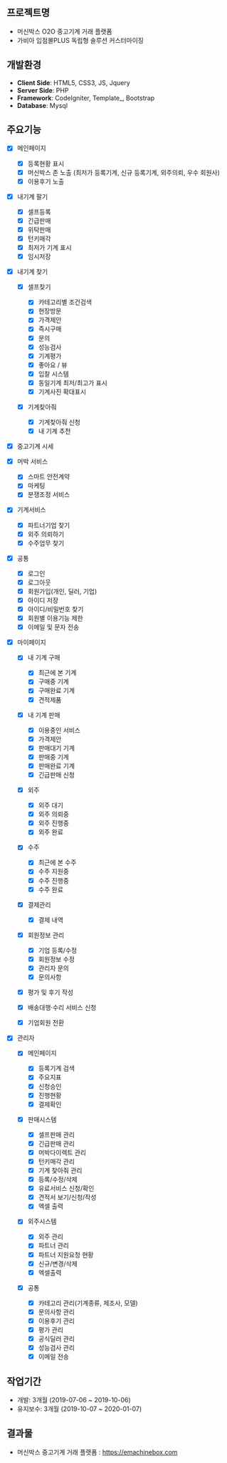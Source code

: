 ## 프로젝트명

- 머신박스 O2O 중고기계 거래 플랫폼
- 가비아 입점몰PLUS 독립형 솔루션 커스터마이징

## 개발환경

- **Client Side**: HTML5, CSS3, JS, Jquery
- **Server Side**: PHP
- **Framework**: CodeIgniter, Template\_, Bootstrap
- **Database**: Mysql

## 주요기능

- [x] 메인페이지

  - [x] 등록현황 표시
  - [x] 머신박스 존 노출 (최저가 등록기계, 신규 등록기계, 외주의뢰, 우수 회원사)
  - [x] 이용후기 노출

- [x] 내기계 팔기

  - [x] 셀프등록
  - [x] 긴급판매
  - [x] 위탁판매
  - [x] 턴키매각
  - [x] 최저가 기계 표시
  - [x] 임시저장

- [x] 내기계 찾기

  - [x] 셀프찾기

    - [x] 카테고리별 조건검색
    - [x] 현장방문
    - [x] 가격제안
    - [x] 즉시구매
    - [x] 문의
    - [x] 성능검사
    - [x] 기계평가
    - [x] 좋아요 / 뷰
    - [x] 입찰 시스템
    - [x] 동일기계 최저/최고가 표시
    - [x] 기계사진 확대표시

  - [x] 기계찾아줘
    - [x] 기계찾아줘 신청
    - [x] 내 기계 추천

- [x] 중고기계 시세

- [x] 머박 서비스

  - [x] 스마트 안전계약
  - [x] 마케팅
  - [x] 분쟁조정 서비스

- [x] 기계서비스

  - [x] 파트너기업 찾기
  - [x] 외주 의뢰하기
  - [x] 수주업무 찾기

- [x] 공통

  - [x] 로그인
  - [x] 로그아웃
  - [x] 회원가입(개인, 딜러, 기업)
  - [x] 아이디 저장
  - [x] 아이디/비밀번호 찾기
  - [x] 회원별 이용기능 제한
  - [x] 이메일 및 문자 전송

- [x] 마이페이지

  - [x] 내 기계 구매

    - [x] 최근에 본 기계
    - [x] 구매중 기계
    - [x] 구매완료 기계
    - [x] 견적제품

  - [x] 내 기계 판매

    - [x] 이용중인 서비스
    - [x] 가격제안
    - [x] 판매대기 기계
    - [x] 판매중 기계
    - [x] 판매완료 기계
    - [x] 긴급판매 신청

  - [x] 외주

    - [x] 외주 대기
    - [x] 외주 의뢰중
    - [x] 외주 진행중
    - [x] 외주 완료

  - [x] 수주

    - [x] 최근에 본 수주
    - [x] 수주 지원중
    - [x] 수주 진행중
    - [x] 수주 완료

  - [x] 결제관리

    - [x] 결제 내역

  - [x] 회원정보 관리

    - [x] 기업 등록/수정
    - [x] 회원정보 수정
    - [x] 관리자 문의
    - [x] 문의사항

  - [x] 평가 및 후기 작성
  - [x] 배송대행·수리 서비스 신청
  - [x] 기업회원 전환

- [x] 관리자

  - [x] 메인페이지

    - [x] 등록기계 검색
    - [x] 주요지표
    - [x] 신청승인
    - [x] 진행현황
    - [x] 결제확인

  - [x] 판매시스템

    - [x] 셀프판매 관리
    - [x] 긴급판매 관리
    - [x] 머박다이렉트 관리
    - [x] 턴키매각 관리
    - [x] 기계 찾아줘 관리
    - [x] 등록/수정/삭제
    - [x] 유료서비스 신청/확인
    - [x] 견적서 보기/신청/작성
    - [x] 엑셀 출력

  - [x] 외주시스템

    - [x] 외주 관리
    - [x] 파트너 관리
    - [x] 파트너 지원요청 현황
    - [x] 신규/변경/삭제
    - [x] 엑셀출력

  - [x] 공통

    - [x] 카테고리 관리(기계종류, 제조사, 모델)
    - [x] 문의사항 관리
    - [x] 이용후기 관리
    - [x] 평가 관리
    - [x] 공식딜러 관리
    - [x] 성능검사 관리
    - [x] 이메일 전송

## 작업기간

- 개발: 3개월 (2019-07-06 ~ 2019-10-06)
- 유지보수: 3개월 (2019-10-07 ~ 2020-01-07)

## 결과물

- 머신박스 중고기계 거래 플랫폼 : https://emachinebox.com

